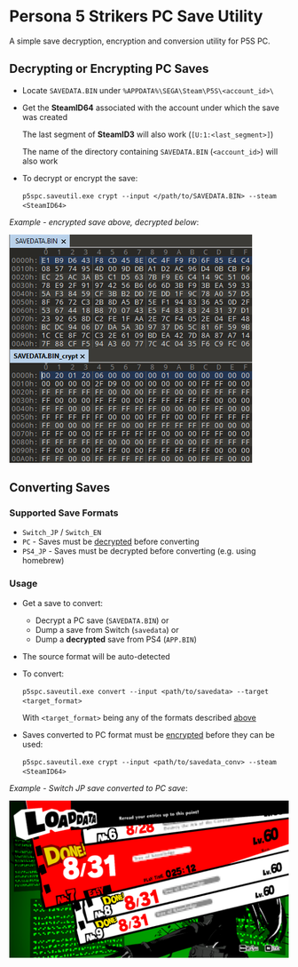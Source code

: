 
# Persona 5 Strikers PC Save Utility

A simple save decryption, encryption and conversion utility for P5S PC.

## Decrypting or Encrypting PC Saves

- Locate `SAVEDATA.BIN` under `%APPDATA%\SEGA\Steam\P5S\<account_id>\`

- Get the **SteamID64** associated with the account under which the save was created

  The last segment of **SteamID3** will also work (`[U:1:<last_segment>]`)

  The name of the directory containing `SAVEDATA.BIN` (`<account_id>`) will also work

- To decrypt or encrypt the save:

  `p5spc.saveutil.exe crypt --input </path/to/SAVEDATA.BIN> --steam <SteamID64>`

_Example - encrypted save above, decrypted below_:

![crypt](img/crypt.png)

## Converting Saves

### Supported Save Formats

- `Switch_JP` / `Switch_EN`
- `PC` - Saves must be [decrypted](#decrypting-or-encrypting-pc-saves) before converting
- `PS4_JP` - Saves must be decrypted before converting (e.g. using homebrew)

### Usage

- Get a save to convert:
  - Decrypt a PC save (`SAVEDATA.BIN`) or
  - Dump a save from Switch (`savedata`) or
  - Dump a **decrypted** save from PS4 (`APP.BIN`)

- The source format will be auto-detected

- To convert:

  `p5spc.saveutil.exe convert --input <path/to/savedata> --target <target_format>`

  With `<target_format>` being any of the formats described [above](#supported-save-formats)

- Saves converted to PC format must be [encrypted](#decrypting-or-encrypting-pc-saves) before they can be used:

  `p5spc.saveutil.exe crypt --input <path/to/savedata_conv> --steam <SteamID64>`

_Example - Switch JP save converted to PC save_:

![convert](img/convert.png)
